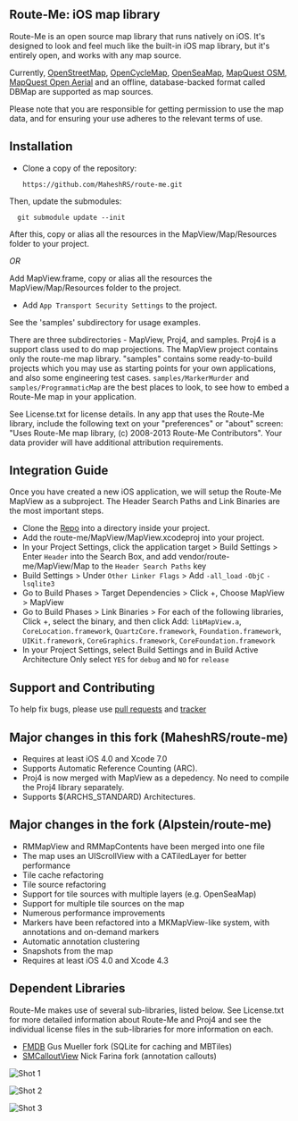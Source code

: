 Route-Me: iOS map library 
-----------------------------------------

Route-Me is an open source map library that runs natively on iOS.  It's designed to look and feel much like the built-in iOS map library, but it's entirely open, and works with any map source.

Currently, [OpenStreetMap][1], [OpenCycleMap][2], [OpenSeaMap][3], [MapQuest OSM][4], [MapQuest Open Aerial][5] and an offline, database-backed format called DBMap are supported as map sources.

Please note that you are responsible for getting permission to use the map data, and for ensuring your use adheres to the relevant terms of use.

   [1]: http://www.openstreetmap.org/index.html
   [2]: http://www.opencyclemap.org/
   [3]: http://www.openseamap.org/
   [4]: http://developer.mapquest.com/web/products/open/map
   [5]: http://developer.mapquest.com/web/products/open/map

Installation
------------

* Clone a copy of the repository:

      https://github.com/MaheshRS/route-me.git

 Then, update the submodules:

      git submodule update --init

 After this, copy or alias all the resources in the MapView/Map/Resources folder to your project.

 *OR*

Add MapView.frame, copy or alias all the resources the MapView/Map/Resources folder to the project. 

* Add `App Transport Security Settings` to the project. 

See the 'samples' subdirectory for usage examples.

There are three subdirectories - MapView, Proj4, and samples. Proj4 is a support class used to do map projections. The MapView project contains only the route-me map library. "samples" contains some ready-to-build projects which you may use as starting points for your own applications, and also some engineering test cases. `samples/MarkerMurder` and `samples/ProgrammaticMap` are the best places to look, to see how to embed a Route-Me map in your application.

See License.txt for license details. In any app that uses the Route-Me library, include the following text on your "preferences" or "about" screen: "Uses Route-Me map library, (c) 2008-2013 Route-Me Contributors". Your data provider will have additional attribution requirements.

Integration Guide
-----------------
Once you have created a new iOS application, we will setup the Route-Me MapView as a subproject. The Header Search Paths and Link Binaries are the most important steps.

* Clone the [Repo][6] into a directory inside your project.
* Add the route-me/MapView/MapView.xcodeproj into your project.
* In your Project Settings, click the application target > Build Settings > Enter `Header` into the Search Box, and add vendor/route-me/MapView/Map to the `Header Search Paths` key
* Build Settings > Under `Other Linker Flags` > Add `-all_load` `-ObjC` `-lsqlite3`
* Go to Build Phases > Target Dependencies > Click +, Choose MapView > MapView
* Go to Build Phases > Link Binaries > For each of the following libraries, Click +, select the binary, and then click Add: `libMapView.a`, `CoreLocation.framework`, `QuartzCore.framework`, `Foundation.framework`, `UIKit.framework`, `CoreGraphics.framework`, `CoreFoundation.framework`
* In your Project Settings, select Build Settings and in Build Active Architecture Only select `YES` for `debug` and `NO` for `release`
   
[6]: https://github.com/MaheshRS/route-me.git   

Support and Contributing
------------------------------
To help fix bugs, please use [pull requests] and [tracker]

[pull requests]: https://github.com/MaheshRS/route-me/pulls
[tracker]: https://github.com/MaheshRS/route-me/issues


Major changes in this fork (MaheshRS/route-me)
----------------------------------------------
* Requires at least iOS 4.0 and Xcode 7.0
* Supports Automatic Reference Counting (ARC).
* Proj4 is now merged with MapView as a depedency. No need to compile the Proj4 library separately.
* Supports $(ARCHS_STANDARD) Architectures.


Major changes in the fork (Alpstein/route-me)
----------------------------------------------
* RMMapView and RMMapContents have been merged into one file
* The map uses an UIScrollView with a CATiledLayer for better performance
* Tile cache refactoring
* Tile source refactoring
* Support for tile sources with multiple layers (e.g. OpenSeaMap)
* Support for multiple tile sources on the map
* Numerous performance improvements
* Markers have been refactored into a MKMapView-like system, with annotations and on-demand markers
* Automatic annotation clustering
* Snapshots from the map
* Requires at least iOS 4.0 and Xcode 4.3


Dependent Libraries
-------------------

Route-Me makes use of several sub-libraries, listed below. See License.txt for more detailed information about Route-Me and Proj4 and see the individual license files in the sub-libraries for more information on each. 

 * [FMDB](https://github.com/MaheshRS/fmdb) Gus Mueller fork (SQLite for caching and MBTiles)
 * [SMCalloutView](https://github.com/MaheshRS/calloutview.git) Nick Farina fork  (annotation callouts)
 
 
![Shot 1](https://github.com/MaheshRS/route-me/blob/5a2812dcf2ff1422cbd9a9acccde4d031ae4fc2e/Screen%20Shots/Screen1.png)

![Shot 2](https://github.com/MaheshRS/route-me/blob/5a2812dcf2ff1422cbd9a9acccde4d031ae4fc2e/Screen%20Shots/Screen2.png)

![Shot 3](https://github.com/MaheshRS/route-me/blob/5a2812dcf2ff1422cbd9a9acccde4d031ae4fc2e/Screen%20Shots/Screen3.png)

